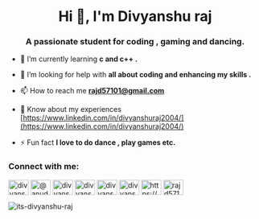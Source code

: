 <h1 align="center">Hi 👋, I'm Divyanshu raj</h1>
<h3 align="center">A passionate student for coding , gaming and dancing.</h3>



- 🌱 I’m currently learning **c and c++ .**

- 🤝 I’m looking for help with **all about coding and enhancing my skills .**

- 📫 How to reach me **rajd57101@gmail.com**

- 📄 Know about my experiences [https://www.linkedin.com/in/divyanshuraj2004/](https://www.linkedin.com/in/divyanshuraj2004/)

- ⚡ Fun fact **I love to do dance , play games etc.**

<h3 align="left">Connect with me:</h3>
<p align="left">
<a href="https://codepen.io/divyanshu raj" target="blank"><img align="center" src="https://raw.githubusercontent.com/rahuldkjain/github-profile-readme-generator/master/src/images/icons/Social/codepen.svg" alt="divyanshu raj" height="30" width="40" /></a>
<a href="https://twitter.com/@anudiv_1979" target="blank"><img align="center" src="https://raw.githubusercontent.com/rahuldkjain/github-profile-readme-generator/master/src/images/icons/Social/twitter.svg" alt="@anudiv_1979" height="30" width="40" /></a>
<a href="https://linkedin.com/in/divyanshu raj" target="blank"><img align="center" src="https://raw.githubusercontent.com/rahuldkjain/github-profile-readme-generator/master/src/images/icons/Social/linked-in-alt.svg" alt="divyanshu raj" height="30" width="40" /></a>
<a href="https://stackoverflow.com/users/divyanshu raj" target="blank"><img align="center" src="https://raw.githubusercontent.com/rahuldkjain/github-profile-readme-generator/master/src/images/icons/Social/stack-overflow.svg" alt="divyanshu raj" height="30" width="40" /></a>
<a href="https://fb.com/divyanshu raj" target="blank"><img align="center" src="https://raw.githubusercontent.com/rahuldkjain/github-profile-readme-generator/master/src/images/icons/Social/facebook.svg" alt="divyanshu raj" height="30" width="40" /></a>
<a href="https://instagram.com/divyanshu5805" target="blank"><img align="center" src="https://raw.githubusercontent.com/rahuldkjain/github-profile-readme-generator/master/src/images/icons/Social/instagram.svg" alt="divyanshu5805" height="30" width="40" /></a>
<a href="https://www.youtube.com/c/https://www.youtube.com/channel/uciu26ruzpfu8szjnrgitssg/videos" target="blank"><img align="center" src="https://raw.githubusercontent.com/rahuldkjain/github-profile-readme-generator/master/src/images/icons/Social/youtube.svg" alt="https://www.youtube.com/channel/uciu26ruzpfu8szjnrgitssg/videos" height="30" width="40" /></a>
<a href="https://www.hackerrank.com/rajd57101" target="blank"><img align="center" src="https://raw.githubusercontent.com/rahuldkjain/github-profile-readme-generator/master/src/images/icons/Social/hackerrank.svg" alt="rajd57101" height="30" width="40" /></a>
</p>


<p><img align="center" src="https://github-readme-streak-stats.herokuapp.com/?user=its-divyanshu-raj&" alt="its-divyanshu-raj" /></p>
